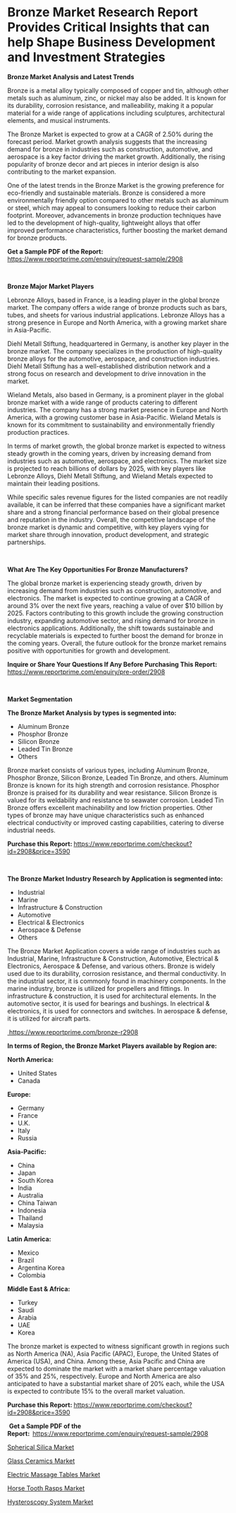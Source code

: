 <p><h1>Bronze Market Research Report Provides Critical Insights that can help Shape Business Development and Investment Strategies</h1></p><p><strong>Bronze Market Analysis and Latest Trends</strong></p>
<p><p>Bronze is a metal alloy typically composed of copper and tin, although other metals such as aluminum, zinc, or nickel may also be added. It is known for its durability, corrosion resistance, and malleability, making it a popular material for a wide range of applications including sculptures, architectural elements, and musical instruments.</p><p>The Bronze Market is expected to grow at a CAGR of 2.50% during the forecast period. Market growth analysis suggests that the increasing demand for bronze in industries such as construction, automotive, and aerospace is a key factor driving the market growth. Additionally, the rising popularity of bronze decor and art pieces in interior design is also contributing to the market expansion.</p><p>One of the latest trends in the Bronze Market is the growing preference for eco-friendly and sustainable materials. Bronze is considered a more environmentally friendly option compared to other metals such as aluminum or steel, which may appeal to consumers looking to reduce their carbon footprint. Moreover, advancements in bronze production techniques have led to the development of high-quality, lightweight alloys that offer improved performance characteristics, further boosting the market demand for bronze products.</p></p>
<p><strong>Get a Sample PDF of the Report:&nbsp;</strong> <a href="https://www.reportprime.com/enquiry/request-sample/2908">https://www.reportprime.com/enquiry/request-sample/2908</a></p>
<p>&nbsp;</p>
<p><strong>Bronze Major Market Players</strong></p>
<p><p>Lebronze Alloys, based in France, is a leading player in the global bronze market. The company offers a wide range of bronze products such as bars, tubes, and sheets for various industrial applications. Lebronze Alloys has a strong presence in Europe and North America, with a growing market share in Asia-Pacific.</p><p>Diehl Metall Stiftung, headquartered in Germany, is another key player in the bronze market. The company specializes in the production of high-quality bronze alloys for the automotive, aerospace, and construction industries. Diehl Metall Stiftung has a well-established distribution network and a strong focus on research and development to drive innovation in the market.</p><p>Wieland Metals, also based in Germany, is a prominent player in the global bronze market with a wide range of products catering to different industries. The company has a strong market presence in Europe and North America, with a growing customer base in Asia-Pacific. Wieland Metals is known for its commitment to sustainability and environmentally friendly production practices.</p><p>In terms of market growth, the global bronze market is expected to witness steady growth in the coming years, driven by increasing demand from industries such as automotive, aerospace, and electronics. The market size is projected to reach billions of dollars by 2025, with key players like Lebronze Alloys, Diehl Metall Stiftung, and Wieland Metals expected to maintain their leading positions.</p><p>While specific sales revenue figures for the listed companies are not readily available, it can be inferred that these companies have a significant market share and a strong financial performance based on their global presence and reputation in the industry. Overall, the competitive landscape of the bronze market is dynamic and competitive, with key players vying for market share through innovation, product development, and strategic partnerships.</p></p>
<p>&nbsp;</p>
<p><strong>What Are The Key Opportunities For Bronze Manufacturers?</strong></p>
<p><p>The global bronze market is experiencing steady growth, driven by increasing demand from industries such as construction, automotive, and electronics. The market is expected to continue growing at a CAGR of around 3% over the next five years, reaching a value of over $10 billion by 2025. Factors contributing to this growth include the growing construction industry, expanding automotive sector, and rising demand for bronze in electronics applications. Additionally, the shift towards sustainable and recyclable materials is expected to further boost the demand for bronze in the coming years. Overall, the future outlook for the bronze market remains positive with opportunities for growth and development.</p></p>
<p><strong>Inquire or Share Your Questions If Any Before Purchasing This Report:</strong> <a href="https://www.reportprime.com/enquiry/pre-order/2908">https://www.reportprime.com/enquiry/pre-order/2908</a></p>
<p>&nbsp;</p>
<p><strong>Market Segmentation</strong></p>
<p><strong>The Bronze Market Analysis by types is segmented into:</strong></p>
<p><ul><li>Aluminum Bronze</li><li>Phosphor Bronze</li><li>Silicon Bronze</li><li>Leaded Tin Bronze</li><li>Others</li></ul></p>
<p><p>Bronze market consists of various types, including Aluminum Bronze, Phosphor Bronze, Silicon Bronze, Leaded Tin Bronze, and others. Aluminum Bronze is known for its high strength and corrosion resistance. Phosphor Bronze is praised for its durability and wear resistance. Silicon Bronze is valued for its weldability and resistance to seawater corrosion. Leaded Tin Bronze offers excellent machinability and low friction properties. Other types of bronze may have unique characteristics such as enhanced electrical conductivity or improved casting capabilities, catering to diverse industrial needs.</p></p>
<p><strong>Purchase this Report:&nbsp;</strong><a href="https://www.reportprime.com/checkout?id=2908&price=3590">https://www.reportprime.com/checkout?id=2908&price=3590</a></p>
<p>&nbsp;</p>
<p><strong>The Bronze Market Industry Research by Application is segmented into:</strong></p>
<p><ul><li>Industrial</li><li>Marine</li><li>Infrastructure & Construction</li><li>Automotive</li><li>Electrical & Electronics</li><li>Aerospace & Defense</li><li>Others</li></ul></p>
<p><p>The Bronze Market Application covers a wide range of industries such as Industrial, Marine, Infrastructure & Construction, Automotive, Electrical & Electronics, Aerospace & Defense, and various others. Bronze is widely used due to its durability, corrosion resistance, and thermal conductivity. In the industrial sector, it is commonly found in machinery components. In the marine industry, bronze is utilized for propellers and fittings. In infrastructure & construction, it is used for architectural elements. In the automotive sector, it is used for bearings and bushings. In electrical & electronics, it is used for connectors and switches. In aerospace & defense, it is utilized for aircraft parts.</p></p>
<p><a href="https://www.reportprime.com/bronze-r2908">&nbsp;https://www.reportprime.com/bronze-r2908</a></p>
<p><strong>In terms of Region, the Bronze Market Players available by Region are:</strong></p>
<p>
    <p> <strong> North America: </strong>
        <ul>
            <li>United States</li>
            <li>Canada</li>
        </ul>
        </p> 
    <p> <strong> Europe: </strong>
        <ul>
            <li>Germany</li>
            <li>France</li>
            <li>U.K.</li>
            <li>Italy</li>
            <li>Russia</li>
        </ul>
        </p> 
    <p> <strong> Asia-Pacific: </strong>
        <ul>
            <li>China</li>
            <li>Japan</li>
            <li>South Korea</li>
            <li>India</li>
            <li>Australia</li>
            <li>China Taiwan</li>
            <li>Indonesia</li>
            <li>Thailand</li>
            <li>Malaysia</li>
        </ul>
        </p> 
    <p> <strong> Latin America: </strong>
        <ul>
            <li>Mexico</li>
            <li>Brazil</li>
            <li>Argentina Korea</li>
            <li>Colombia</li>
        </ul>
        </p> 
    <p> <strong> Middle East & Africa: </strong>
        <ul>
            <li>Turkey</li>
            <li>Saudi</li>
            <li>Arabia</li>
            <li>UAE</li>
            <li>Korea</li>
        </ul>
    </p>
    </p>
<p><p>The bronze market is expected to witness significant growth in regions such as North America (NA), Asia Pacific (APAC), Europe, the United States of America (USA), and China. Among these, Asia Pacific and China are expected to dominate the market with a market share percentage valuation of 35% and 25%, respectively. Europe and North America are also anticipated to have a substantial market share of 20% each, while the USA is expected to contribute 15% to the overall market valuation.</p></p>
<p><strong>Purchase this Report: </strong><a href="https://www.reportprime.com/checkout?id=2908&price=3590">https://www.reportprime.com/checkout?id=2908&price=3590</a></p>
<p>&nbsp;<strong>Get a Sample PDF of the Report:&nbsp;&nbsp;</strong><a href="https://www.reportprime.com/enquiry/request-sample/2908">https://www.reportprime.com/enquiry/request-sample/2908</a></p>
<p><strong></strong></p>
<p><p><a href="https://github.com/hrhzhypq19/Market-Research-Report-List-1/blob/main/spherical-silica-market.md">Spherical Silica Market</a></p><p><a href="https://github.com/kishanagarner91/Market-Research-Report-List-1/blob/main/glass-ceramics-market.md">Glass Ceramics Market</a></p><p><a href="https://medium.com/@djjdj3773/electric-massage-tables-market-size-is-growing-at-cagr-of-14-8-bc7525912f52">Electric Massage Tables Market</a></p><p><a href="https://medium.com/@audieyost2008/deep-dive-into-the-horse-tooth-rasps-market-itstrends-market-segmentation-and-competitive-7152b8af57da">Horse Tooth Rasps Market</a></p><p><a href="https://medium.com/@kimzemlak/hysteroscopy-system-market-size-growth-trends-statistics-forecasts-2024-2031-540862ec78aa">Hysteroscopy System Market</a></p></p>